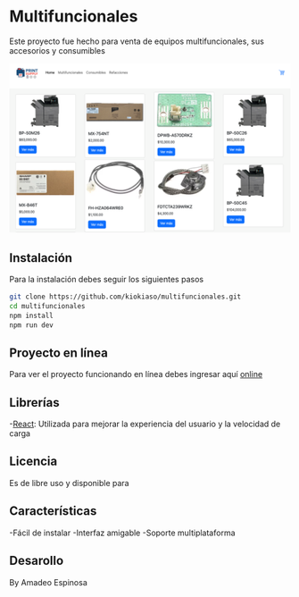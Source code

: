 # Multifuncionales

Este proyecto fue  hecho para venta de equipos multifuncionales, sus accesorios y consumibles

![captura](/public/principal.png)

## Instalación
Para la instalación debes seguir los siguientes pasos

```bash
git clone https://github.com/kiokiaso/multifuncionales.git
cd multifuncionales
npm install
npm run dev
```
## Proyecto en línea
Para ver el proyecto funcionando en línea debes ingresar aquí [online](https://grupoexi.com)

## Librerías
-[React](https://react.org): Utilizada para mejorar la experiencia del usuario y la velocidad de carga

## Licencia
Es de libre uso y disponible para

## Características
-Fácil de instalar
-Interfaz amigable
-Soporte multiplataforma

## Desarollo
By Amadeo Espinosa

